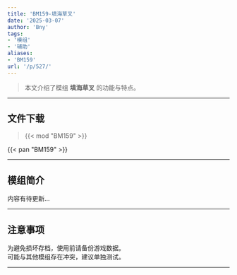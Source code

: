 ```yaml
---
title: 'BM159-填海草叉'
date: '2025-03-07'
author: 'Bny'
tags:
- '模组'
- '辅助'
aliases:
- 'BM159'
url: '/p/527/'
---
```


> 本文介绍了模组 **填海草叉** 的功能与特点。

---

## 文件下载  

> {{< mod "BM159" >}}  

{{< pan "BM159" >}}  

---

## 模组简介

>  
内容有待更新...  

---

## 注意事项

>  
为避免损坏存档，使用前请备份游戏数据。  
可能与其他模组存在冲突，建议单独测试。  

---

